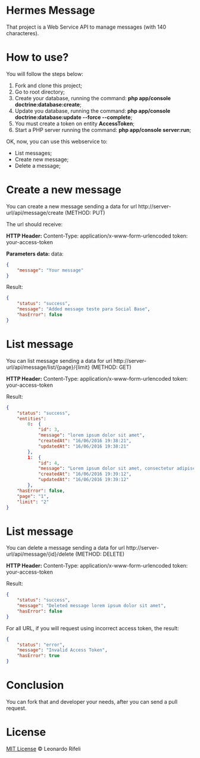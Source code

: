 Hermes Message
=====================

That project is a Web Service API to manage messages (with 140 characteres).

How to use?
=====================

You will follow the steps below:

1. Fork and clone this project;
2. Go to root directory;
2. Create your database, running the command: **php app/console doctrine:database:create**;
3. Update you database, running the command: **php app/console doctrine:database:update --force --complete**;
4. You must create a token on entity **AccessToken**;
5. Start a PHP server running the command: **php app/console server:run**;

OK, now, you can use this webservice to:

- List messages;
- Create new message;
- Delete a message;

Create a new message
=====================

You can create a new message sending a data for url http://server-url/api/message/create (METHOD: PUT)

The url should receive:

**HTTP Header:**
Content-Type: application/x-www-form-urlencoded
token: your-access-token

**Parameters data:**
data: 
```json
{
	"message": "Your message"
}
```

Result:
```json
{
	"status": "success",
	"message": "Added message teste para Social Base",
	"hasError": false
}
```

List message
=====================

You can list message sending a data for url http://server-url/api/message/list/{page}/{limit} (METHOD: GET)

**HTTP Header:**
Content-Type: application/x-www-form-urlencoded
token: your-access-token

Result:
```json
{
	"status": "success",
	"entities":
		0:  {
			"id": 3,
			"message": "lorem ipsum dolor sit amet",
			"createdAt": "16/06/2016 19:38:21",
			"updatedAt": "16/06/2016 19:38:21"
		},
		1:  {
			"id": 4,
			"message": "Lorem ipsum dolor sit amet, consectetur adipiscing elit.",
			"createdAt": "16/06/2016 19:39:12",
			"updatedAt": "16/06/2016 19:39:12"
		},
	"hasError": false,
	"page": "1",
	"limit": "2"
}
```

List message
=====================

You can delete a message sending a data for url http://server-url/api/message/{id}/delete (METHOD: DELETE)

**HTTP Header:**
Content-Type: application/x-www-form-urlencoded
token: your-access-token

Result:
```json
{
	"status": "success",
	"message": "Deleted message lorem ipsum dolor sit amet",
	"hasError": false
}
```

For all URL, if you will request using incorrect access token, the result:
```json
{
	"status": "error",
	"message": "Invalid Access Token",
	"hasError": true
}
```

Conclusion
========================

You can fork that and developer your needs, after you can send a pull request.

License
========================

[MIT License](http://leonardorifeli.mit-license.org/) © Leonardo Rifeli
